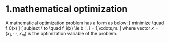 # 1.mathematical optimization
A mathematical optimization problem has a form as below:
\[
minimize \quad f_0(x)
\]
\[
subject \ to \quad f_i(x) \le b_i, i = 1,\cdots,m.
\]
where vector $x = (x_1,\cdots,x_m)$ is the optimization variable of the problem.
